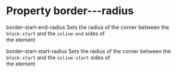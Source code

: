 # Property border-*-*-radius

border-start-end-radius
    Sets the radius of the corner between the  
    `block-start` and the `inline-end` sides of  
     the element  

border-start-start-radius
    Sets the radius of the corner between the  
    `block-start` and the `inline-start` sides of  
    the element  
